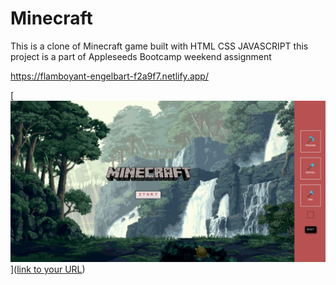 # Minecraft
This is a clone of Minecraft game built with HTML CSS JAVASCRIPT this project is a part of Appleseeds Bootcamp weekend assignment

https://flamboyant-engelbart-f2a9f7.netlify.app/

[![name](assets/img/minecraft.png)]([link to your URL](https://flamboyant-engelbart-f2a9f7.netlify.app/))




